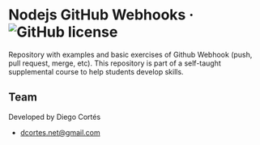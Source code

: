 # Nodejs GitHub Webhooks &middot; ![GitHub license](https://img.shields.io/badge/license-MIT-blue.svg)

Repository with examples and basic exercises of Github Webhook (push, pull request, merge, etc). This repository is part of a self-taught supplemental course to help students develop skills.

## Team

Developed by Diego Cortés

- dcortes.net@gmail.com
